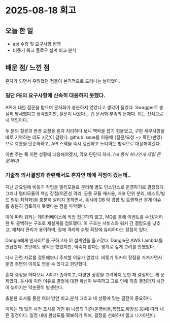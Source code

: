 # 2025-08-18 회고

## 오늘 한 일 

- api 수정 및 요구사항 반영
- 비동기 워크 플로우 설계 비교 분석

## 배운 점/ 느낀 점

혼자가 되면서 우려했던 점들이 본격적으로 드러나는 날이었다.

### 일단 FE의 요구사항에 신속히 대응하지 못했다. 

API에 대한 질문을 받으며 문서화가 충분하지 않았다고 생각이 들었다. 
Swagger로 충실히 명세했다고 생각했지만, 질문이 나왔다는 건 문서화 부족의 문제다.
이는 전적으로 내 책임이다. 

두 분의 질문과 변경 요청을 혼자 처리하다 보니 맥락을 잡기 힘들었고, 구현 세부사항을 바로 기억하는 데도 시간이 걸렸다. 
github issue를 이용해 {질문/요청 ~> 확인/반영}으로 흐름을 단순화하고, API 스펙을 즉시 갱신하고 노티하는 방식으로 대응해야겠다.

이번 주는 쭉 이런 상황에 대응해야겠지, 각오 단단히 하자. _(내 몸이 하나인게 제일 큰 문제다)_

### 기술적 의사결정과 관련해서도 혼자인 데에 걱정이 컸는데.. 

지난 금요일에 비동기 작업을 멀티모듈로 분리해 별도 인스턴스로 운영하기로 결정했다. 
그러나 멀티모듈의 핵심 장점(의존성 격리, 공통 모듈 재사용, 배포 단위 분리, 테스트/빌드 범위 최적화)을 충분히 살리지 못하면서, 
동시에 DB 락 경합 및 트랜잭션 경계 이슈를 충분히 검토하지 못했다는 점을 파악했다.

이에 따라 워커는 데이터베이스에 직접 접근하지 않고, MQ를 통해 이벤트를 수신/처리한 뒤 콜백하는 구조로 재설계를 검토했다. 
이 구조는 서비스와 워커 간 결합도를 낮추고, 재처리 관리가 용이하며, 장애 격리와 수평 확장에 유리하다는 장점이 있다.

Dangle에게 인사이트를 구하고자 이 설계안을 들고갔다. Dangle은 AWS Lambda를 언급했다. 초반에도 생각은 했었지만, 익숙치 않다는 핑계로 깊게 고려를 안했었다.

다시 관련 자료를 검토해보니 주저할 이유가 없었다. 비동기 워커의 장점을 가져가면서 운영 측면의 이득도 얻을 수 있다고 판단했다.


혼자 결정을 하다보니 시야가 좁아지고, 다양한 상황을 고려하지 못한 채 결정하는 게 문제였다.
동시에 이런 이유로 결정에 대한 확신이 부족하고 그로 인해 최종 결정까지 시간이 늦어지는 악순환이 발생한다.

충분한 조사를 통한 여러 방안 비교,분석 그리고 내 상황에 맞는 결전이 중요하다.

이제는 꽤 많은 사전 조사를 거친 뒤 나름의 기준(운영비용,복잡도,확장성 등)에 따라 내린 결정이다. 
일정 내에 완성도를 확보하기 위해, 결정을 신뢰하며 밀고 나가야한다.